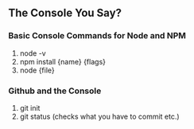 ## The Console You Say?

### Basic Console Commands for Node and NPM
1. node -v
2. npm install {name} {flags}
3. node {file}

### Github and the Console
1. git init
2. git status (checks what you have to commit etc.)